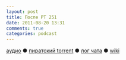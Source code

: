 ```yaml
---
layout: post
title: После РТ 251
date: 2011-08-20 13:31
comments: true
categories: podcast
---
```

[аудио](http://cdn.radio-t.com/rt251post.mp3) ● [пиратский torrent](http://pirates.radio-t.com/torrents/rt251post.mp3.torrent) ● [лог чата](http://chat.radio-t.com/logs/radio-t-251.html) ● [wiki](http://wiki.radio-t.com/%D0%9F%D0%BE%D1%81%D0%BB%D0%B5_%D0%A0%D0%A2_251)<audio src="http://cdn.radio-t.com/rt251post.mp3" preload="none">
